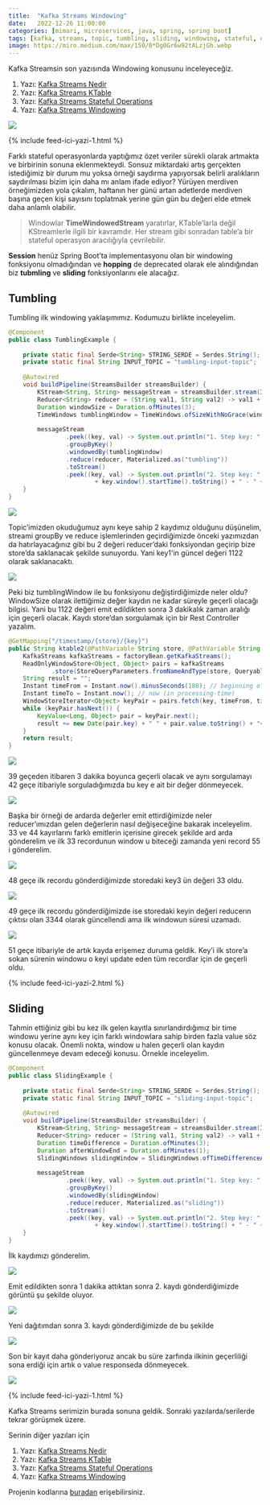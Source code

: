 ```yaml
---
title:  "Kafka Streams Windowing"
date:   2022-12-26 11:00:00
categories: [mimari, microservices, java, spring, spring boot]
tags: [kafka, streams, topic, tumbling, sliding, windowing, stateful, operations, api, best, practices, service, message broker, design, tasarım, queue, mikroservis, microservice, türkçe, yazılım, blog, nedir, örnek, nasıl yapılır, mehmet cem yücel]
image: https://miro.medium.com/max/150/0*Dg0Gr6w92tALzjGh.webp
---
```


Kafka Streamsin son yazısında Windowing konusunu inceleyeceğiz.

1.  Yazı:  [Kafka Streams Nedir](https://www.mehmetcemyucel.com/2022/kafka-streams-nedir)
2.  Yazı:  [Kafka Streams KTable](https://www.mehmetcemyucel.com/2022/kafka-streams-ktable)
3.  Yazı:  [Kafka Streams Stateful Operations](https://www.mehmetcemyucel.com/2022/kafka-streams-stateful-operations)
4.  Yazı:  [Kafka Streams Windowing](https://www.mehmetcemyucel.com/2022/kafka-streams-windowing)

![](https://miro.medium.com/max/1000/0*Dg0Gr6w92tALzjGh.png)

{% include feed-ici-yazi-1.html %}


Farklı stateful operasyonlarda yaptığımız özet veriler sürekli olarak artmakta ve birbirinin sonuna eklenmekteydi. Sonsuz miktardaki artış gerçekten istediğimiz bir durum mu yoksa örneği saydırma yapıyorsak belirli aralıkların saydırılması bizim için daha mı anlam ifade ediyor? Yürüyen merdiven örneğimizden yola çıkalım, haftanın her günü artan adetlerde merdiven başına geçen kişi sayısını toplatmak yerine gün gün bu değeri elde etmek daha anlamlı olabilir.

> Windowlar  **TimeWindowedStream**  yaratırlar, KTable’larla değil KStreamlerle ilgili bir kavramdır. Her stream gibi sonradan table’a bir stateful operasyon aracılığıyla çevrilebilir.

**Session**  henüz Spring Boot’ta implementasyonu olan bir windowing fonksiyonu olmadığından ve  **hopping**  de deprecated olarak ele alındığından biz  **tubmling**  ve  **sliding**  fonksiyonlarını ele alacağız.

## Tumbling

Tumbling ilk windowing yaklaşımımız. Kodumuzu birlikte inceleyelim.

```java
@Component  
public class TumblingExample {  
  
    private static final Serde<String> STRING_SERDE = Serdes.String();  
    private static final String INPUT_TOPIC = "tumbling-input-topic";  
  
    @Autowired  
    void buildPipeline(StreamsBuilder streamsBuilder) {  
        KStream<String, String> messageStream = streamsBuilder.stream(INPUT_TOPIC, Consumed.with(STRING_SERDE, STRING_SERDE));  
        Reducer<String> reducer = (String val1, String val2) -> val1 + val2;  
        Duration windowSize = Duration.ofMinutes(3);  
        TimeWindows tumblingWindow = TimeWindows.ofSizeWithNoGrace(windowSize);  
  
        messageStream  
                .peek((key, val) -> System.out.println("1. Step key: " + key + ", val: " + val))  
                .groupByKey()  
                .windowedBy(tumblingWindow)  
                .reduce(reducer, Materialized.as("tumbling"))  
                .toStream()  
                .peek((key, val) -> System.out.println("2. Step key: " + key.key() + " "  
                        + key.window().startTime().toString() + " - " + key.window().endTime().toString() + ", val: " + val));  
    }  
}
```

![](https://miro.medium.com/max/1400/1*NCNC0_byaP-jbuH-Xkc11g.png)

Topic’imizden okuduğumuz aynı keye sahip 2 kaydımız olduğunu düşünelim, streami groupBy ve reduce işlemlerinden geçirdiğimizde önceki yazımızdan da hatırlayacağınız gibi bu 2 değeri reducer’daki fonksiyondan geçirip bize store’da saklanacak şekilde sunuyordu. Yani key1'in güncel değeri 1122 olarak saklanacaktı.

![](https://miro.medium.com/max/1400/1*co3on66N0msMFN3L0n71YA.png)

Peki biz tumblingWindow ile bu fonksiyonu değiştirdiğimizde neler oldu? WindowSize olarak ilettiğimiz değer kaydın ne kadar süreyle geçerli olacağı bilgisi. Yani bu 1122 değeri emit edildikten sonra 3 dakikalık zaman aralığı için geçerli olacak. Kaydı store’dan sorgulamak için bir Rest Controller yazalım.

```java
@GetMapping("/timestamp/{store}/{key}")  
public String ktable2(@PathVariable String store, @PathVariable String key) {  
    KafkaStreams kafkaStreams = factoryBean.getKafkaStreams();  
    ReadOnlyWindowStore<Object, Object> pairs = kafkaStreams  
            .store(StoreQueryParameters.fromNameAndType(store, QueryableStoreTypes.windowStore()));  
    String result = "";  
    Instant timeFrom = Instant.now().minusSeconds(180); // beginning of time = oldest available  
    Instant timeTo = Instant.now(); // now (in processing-time)  
    WindowStoreIterator<Object> keyPair = pairs.fetch(key, timeFrom, timeTo);  
    while (keyPair.hasNext()) {  
        KeyValue<Long, Object> pair = keyPair.next();  
        result += new Date(pair.key) + " " + pair.value.toString() + "</br>";  
    }  
    return result;  
}
```


![](https://miro.medium.com/max/1400/1*BGN5WR-JS-U9PHk-1wYn6g.png)

39 geçeden itibaren 3 dakika boyunca geçerli olacak ve aynı sorgulamayı 42 geçe itibariyle sorguladığımızda bu key e ait bir değer dönmeyecek.

![](https://miro.medium.com/max/1400/1*-SmvDOrw49it01bkxmGS1A.png)

Başka bir örneği de ardarda değerler emit ettirdiğimizde neler reducer’ımızdan gelen değerlerin nasıl değişeceğine bakarak inceleyelim. 33 ve 44 kayırlarını farklı emitlerin içerisine girecek şekilde ard arda gönderelim ve ilk 33 recordunun window u biteceği zamanda yeni record 55 i gönderelim.

![](https://miro.medium.com/max/1400/1*1ST_iMGAilx4j9mQq4PA-Q.png)

48 geçe ilk recordu gönderdiğimizde storedaki key3 ün değeri 33 oldu.

![](https://miro.medium.com/max/1400/1*KYv9tiWI75B5SolFx0hKQA.png)

49 geçe ilk recordu gönderdiğimizde ise storedaki keyin değeri reducerın çıktısı olan 3344 olarak güncellendi ama ilk windowun süresi uzamadı.

![](https://miro.medium.com/max/1400/1*nA3SAEG7cKXIcBw2032AIg.png)

51 geçe itibariyle de artık kayda erişemez duruma geldik. Key’i ilk store’a sokan sürenin windowu o keyi update eden tüm recordlar için de geçerli oldu.

{% include feed-ici-yazi-2.html %}


## Sliding

Tahmin ettiğiniz gibi bu kez ilk gelen kayıtla sınırlandırdığımız bir time windowu yerine aynı key için farklı windowlara sahip birden fazla value söz konusu olacak. Önemli nokta, window u halen geçerli olan kaydın güncellenmeye devam edeceği konusu. Örnekle inceleyelim.

```java
@Component  
public class SlidingExample {  
  
    private static final Serde<String> STRING_SERDE = Serdes.String();  
    private static final String INPUT_TOPIC = "sliding-input-topic";  
  
    @Autowired  
    void buildPipeline(StreamsBuilder streamsBuilder) {  
        KStream<String, String> messageStream = streamsBuilder.stream(INPUT_TOPIC, Consumed.with(STRING_SERDE, STRING_SERDE));  
        Reducer<String> reducer = (String val1, String val2) -> val1 + val2;  
        Duration timeDifference = Duration.ofMinutes(3);  
        Duration afterWindowEnd = Duration.ofMinutes(1);  
        SlidingWindows slidingWindow = SlidingWindows.ofTimeDifferenceAndGrace(timeDifference, afterWindowEnd);  
  
        messageStream  
                .peek((key, val) -> System.out.println("1. Step key: " + key + ", val: " + val))  
                .groupByKey()  
                .windowedBy(slidingWindow)  
                .reduce(reducer, Materialized.as("sliding"))  
                .toStream()  
                .peek((key, val) -> System.out.println("2. Step key: " + key.key() + " "  
                        + key.window().startTime().toString() + " - " + key.window().endTime().toString() + ", val: " + val));  
    }  
}
```

İlk kaydımızı gönderelim.

![](https://miro.medium.com/max/1400/1*mNJPWYI5VPlGl7s_0L1k4A.png)

Emit edildikten sonra 1 dakika attıktan sonra 2. kaydı gönderdiğimizde görüntü şu şekilde oluyor.

![](https://miro.medium.com/max/1400/1*FLWev1O7-z9CMuZqbG6wMg.png)

Yeni dağıtımdan sonra 3. kaydı gönderdiğimizde de bu şekilde

![](https://miro.medium.com/max/1400/1*yZfko_sKy3hQ1oEX6fy4Dg.png)

Son bir kayıt daha gönderiyoruz ancak bu süre zarfında ilkinin geçerliliği sona erdiği için artık o value responseda dönmeyecek.

![](https://miro.medium.com/max/1400/1*fJBWgs1rvx3lv2VGtBfPFw.png)

{% include feed-ici-yazi-1.html %}

Kafka Streams serimizin burada sonuna geldik. Sonraki yazılarda/serilerde tekrar görüşmek üzere.

Serinin diğer yazıları için

1.  Yazı:  [Kafka Streams Nedir](https://www.mehmetcemyucel.com/2022/kafka-streams-nedir)
2.  Yazı:  [Kafka Streams KTable](https://www.mehmetcemyucel.com/2022/kafka-streams-ktable)
3.  Yazı:  [Kafka Streams Stateful Operations](https://www.mehmetcemyucel.com/2022/kafka-streams-stateful-operations)
4.  Yazı:  [Kafka Streams Windowing](https://www.mehmetcemyucel.com/2022/kafka-streams-windowing)

Projenin kodlarına  [buradan](https://github.com/mehmetcemyucel/kafka-streams)  erişebilirsiniz.